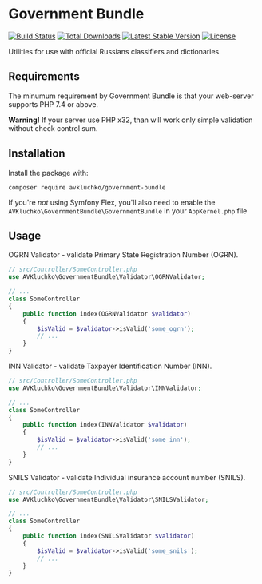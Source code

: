 # Government Bundle

[![Build Status](https://travis-ci.org/avkluchko/government-bundle.svg)](https://travis-ci.org/avkluchko/government-bundle)
[![Total Downloads](https://poser.pugx.org/avkluchko/government-bundle/downloads)](https://packagist.org/packages/avkluchko/government-bundle)
[![Latest Stable Version](https://poser.pugx.org/avkluchko/government-bundle/v/stable)](https://packagist.org/packages/avkluchko/government-bundle)
[![License](https://poser.pugx.org/avkluchko/government-bundle/license)](https://packagist.org/packages/avkluchko/government-bundle)

Utilities for use with official Russians classifiers and dictionaries.

## Requirements

The minumum requirement by Government Bundle is that your web-server supports PHP 7.4 or above. 

**Warning!** If your server use PHP x32, than will work only simple validation without check control sum.

## Installation

Install the package with:

```console
composer require avkluchko/government-bundle
```

If you're *not* using Symfony Flex, you'll also
need to enable the `AVKluchko\GovernmentBundle\GovernmentBundle`
in your `AppKernel.php` file

## Usage

OGRN Validator - validate Primary State Registration Number (OGRN).

```php
// src/Controller/SomeController.php
use AVKluchko\GovernmentBundle\Validator\OGRNValidator;

// ...
class SomeController
{
    public function index(OGRNValidator $validator)
    {
        $isValid = $validator->isValid('some_ogrn');
        // ...
    }
}
```

INN Validator - validate Taxpayer Identification Number (INN).

```php
// src/Controller/SomeController.php
use AVKluchko\GovernmentBundle\Validator\INNValidator;

// ...
class SomeController
{
    public function index(INNValidator $validator)
    {
        $isValid = $validator->isValid('some_inn');
        // ...
    }
}
```

SNILS Validator - validate Individual insurance account number (SNILS).

```php
// src/Controller/SomeController.php
use AVKluchko\GovernmentBundle\Validator\SNILSValidator;

// ...
class SomeController
{
    public function index(SNILSValidator $validator)
    {
        $isValid = $validator->isValid('some_snils');
        // ...
    }
}
```
